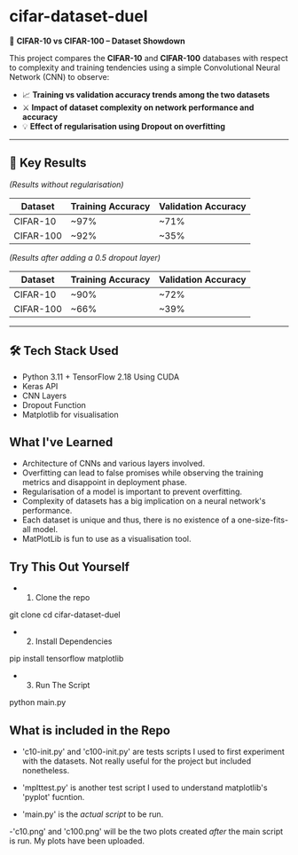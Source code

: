 # cifar-dataset-duel

👾 **CIFAR-10 vs CIFAR-100 – Dataset Showdown**

This project compares the **CIFAR-10** and **CIFAR-100** databases with respect to complexity and training tendencies using a simple Convolutional Neural Network (CNN) to observe:

- 📈 **Training vs validation accuracy trends among the two datasets**
- ⚔️ **Impact of dataset complexity on network performance and accuracy**
- 💡 **Effect of regularisation using Dropout on overfitting**

---

## 🔬 Key Results

_(Results without regularisation)_

| Dataset   | Training Accuracy | Validation Accuracy |
| --------- | ----------------- | ------------------- |
| CIFAR-10  | ~97%              | ~71%                |
| CIFAR-100 | ~92%              | ~35%                |

_(Results after adding a 0.5 dropout layer)_

| Dataset   | Training Accuracy | Validation Accuracy |
| --------- | ----------------- | ------------------- |
| CIFAR-10  | ~90%              | ~72%                |
| CIFAR-100 | ~66%              | ~39%                |

---

## 🛠️ Tech Stack Used

- Python 3.11 + TensorFlow 2.18 Using CUDA
- Keras API
- CNN Layers
- Dropout Function
- Matplotlib for visualisation

## What I've Learned

- Architecture of CNNs and various layers involved.
- Overfitting can lead to false promises while observing the training metrics and disappoint in deployment phase.
- Regularisation of a model is important to prevent overfitting.
- Complexity of datasets has a big implication on a neural network's performance.
- Each dataset is unique and thus, there is no existence of a one-size-fits-all model.
- MatPlotLib is fun to use as a visualisation tool.

## Try This Out Yourself

- 1. Clone the repo

git clone <repo-url>
cd cifar-dataset-duel

- 2. Install Dependencies

pip install tensorflow matplotlib

- 3. Run The Script

python main.py

## What is included in the Repo

- 'c10-init.py' and 'c100-init.py' are tests scripts I used to first experiment with the datasets. Not really useful for the project but included nonetheless.

- 'mplttest.py' is another test script I used to understand matplotlib's 'pyplot' fucntion.

- 'main.py' is the _actual script_ to be run.

-'c10.png' and 'c100.png' will be the two plots created _after_ the main script is run. My plots have been uploaded.
